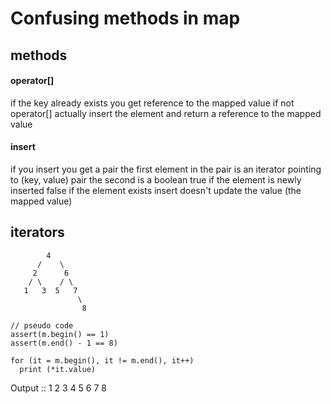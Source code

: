 # Confusing methods in map

## methods
#### operator[]
if the key already exists you get reference to the mapped value
  if not operator[] actually insert the element and return a reference to the mapped value

#### insert
if you insert you get a pair
  the first element in the pair is an iterator pointing to (key, value) pair
  the second is a boolean 
    true if the element is newly inserted 
    false if the element exists
  insert doesn't update the value (the mapped value)

## iterators

``````
        4
      /    \
     2      6
    / \    / \
   1   3  5   7
               \
                8
``````

```
// pseudo code
assert(m.begin() == 1)
assert(m.end() - 1 == 8)

for (it = m.begin(), it != m.end(), it++)
  print (*it.value)

```

Output :: 1 2 3 4 5 6 7 8
